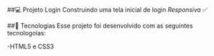 ##💻 Projeto Login
Construindo uma tela inicial de login *Responsiva* ✅

##🚀 Tecnologias
Esse projeto foi desenvolvido com as seguintes tecnologoias:

-HTML5 e CSS3


